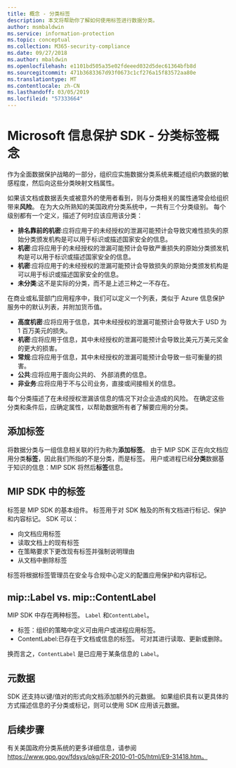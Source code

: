 ```yaml
---
title: 概念 - 分类标签
description: 本文将帮助你了解如何使用标签进行数据分类。
author: msmbaldwin
ms.service: information-protection
ms.topic: conceptual
ms.collection: M365-security-compliance
ms.date: 09/27/2018
ms.author: mbaldwin
ms.openlocfilehash: e1101bd505a35e02fdeeed032d5dec61364bfb8d
ms.sourcegitcommit: 471b3683367d93f0673c1cf276a15f83572aa80e
ms.translationtype: MT
ms.contentlocale: zh-CN
ms.lasthandoff: 03/05/2019
ms.locfileid: "57333664"
---
```

# <a name="microsoft-information-protection-sdk---classification-label-concepts"></a>Microsoft 信息保护 SDK - 分类标签概念

作为全面数据保护战略的一部分，组织应实施数据分类系统来概述组织内数据的敏感程度，然后向这些分类映射文档属性。

如果该文档或数据丢失或被意外的使用者看到，则与分类相关的属性通常会给组织带来**风险**。 在为大众所熟知的美国政府分类系统中，一共有三个分类级别。 每个级别都有一个定义，描述了何时应该应用该分类：

* **排名靠前的机密**:应将应用于的未经授权的泄漏可能预计会导致灾难性损失的原始分类颁发机构是可以用于标识或描述国家安全的信息。
* **机密**:应将应用于的未经授权的泄漏可能预计会导致严重损失的原始分类颁发机构是可以用于标识或描述国家安全的信息。
* **机密**:应将应用于的未经授权的泄漏可能预计会导致损失的原始分类颁发机构是可以用于标识或描述国家安全的信息。
* **未分类**:这不是实际的分类，而不是上述三种之一不存在。

在商业或私营部门应用程序中，我们可以定义一个列表，类似于 Azure 信息保护服务中的默认列表，并附加货币值。

* **高度机密**:应将应用于信息，其中未经授权的泄漏可能预计会导致大于 USD 为 1 百万美元的损失。
* **机密**:应将应用于信息，其中未经授权的泄漏可能预计会导致比美元万美元奖金的更大的损害。
* **常规**:应将应用于信息，其中未经授权的泄漏可能预计会导致一些可衡量的损害。
* **公共**:应将应用于面向公共的、 外部消费的信息。 
* **非业务**:应将应用于不与公司业务，直接或间接相关的信息。

每个分类描述了在未经授权泄漏该信息的情况下对企业造成的风险。 在确定这些分类和条件后，应确定属性，以帮助数据所有者了解要应用的分类。

## <a name="labeling"></a>添加标签

将数据分类与一组信息相关联的行为称为**添加标签**。 由于 MIP SDK 正在向文档应用分类**标签**，因此我们所指的不是分类，而是标签。 用户或进程已经**分类**数据基于知识的信息：MIP SDK 将然后**标签**信息。

## <a name="labels-in-the-mip-sdk"></a>MIP SDK 中的标签

标签是 MIP SDK 的基本组件。 标签用于对 SDK 触及的所有文档进行标记、保护和内容标记。 SDK 可以：

* 向文档应用标签
* 读取文档上的现有标签
* 在策略要求下更改现有标签并强制说明理由
* 从文档中删除标签

标签将根据标签管理员在安全与合规中心定义的配置应用保护和内容标记。 

## <a name="miplabel-vs-mipcontentlabel"></a>mip::Label vs. mip::ContentLabel

MIP SDK 中存在两种标签。 `Label` 和`ContentLabel`。

* 标签：组织的策略中定义可由用户或进程应用标签。
* ContentLabel:已存在于文档或信息的标签。 可对其进行读取、更新或删除。 

换而言之，`ContentLabel` 是已应用于某条信息的 `Label`。

## <a name="metadata"></a>元数据

SDK 还支持以键/值对的形式向文档添加额外的元数据。 如果组织具有以更具体的方式描述信息的子分类或标记，则可以使用 SDK 应用该元数据。

## <a name="next-steps"></a>后续步骤

有关美国政府分类系统的更多详细信息，请参阅 https://www.gpo.gov/fdsys/pkg/FR-2010-01-05/html/E9-31418.htm。

